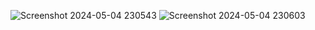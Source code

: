 ![Screenshot 2024-05-04 230543](https://github.com/shanshee/Turle_Crossing_Game/assets/135793255/f028438b-7e5f-4724-b9b4-6c2889a33a63)
![Screenshot 2024-05-04 230603](https://github.com/shanshee/Turle_Crossing_Game/assets/135793255/d003a9b2-925d-4a98-9813-0e640495da66)
